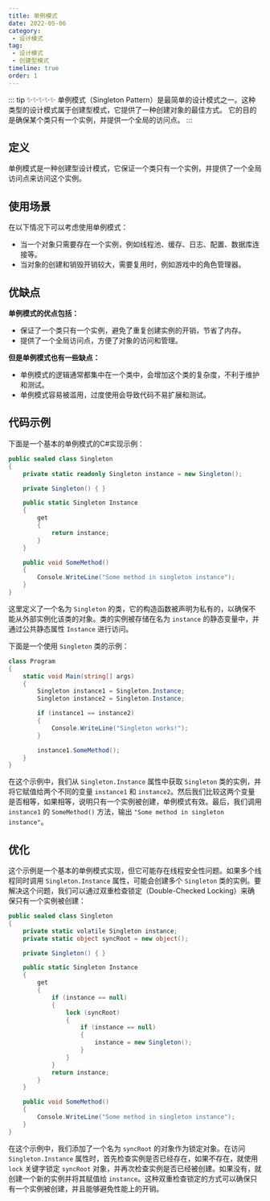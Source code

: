 ```yaml
---
title: 单例模式
date: 2022-05-06
category:
 - 设计模式
tag: 
 - 设计模式
 - 创建型模式
timeline: true
order: 1
---
```

::: tip ✨✨✨✨✨
单例模式（Singleton Pattern）是最简单的设计模式之一。这种类型的设计模式属于创建型模式，它提供了一种创建对象的最佳方式。
它的目的是确保某个类只有一个实例，并提供一个全局的访问点。
:::

<!-- more -->

## 定义

单例模式是一种创建型设计模式，它保证一个类只有一个实例，并提供了一个全局访问点来访问这个实例。

## 使用场景

在以下情况下可以考虑使用单例模式：

- 当一个对象只需要存在一个实例，例如线程池、缓存、日志、配置、数据库连接等。
- 当对象的创建和销毁开销较大，需要复用时，例如游戏中的角色管理器。

## 优缺点

**单例模式的优点包括：**

- 保证了一个类只有一个实例，避免了重复创建实例的开销，节省了内存。
- 提供了一个全局访问点，方便了对象的访问和管理。

**但是单例模式也有一些缺点：**

- 单例模式的逻辑通常都集中在一个类中，会增加这个类的复杂度，不利于维护和测试。
- 单例模式容易被滥用，过度使用会导致代码不易扩展和测试。

## 代码示例

下面是一个基本的单例模式的C#实现示例：

```cs
public sealed class Singleton
{
    private static readonly Singleton instance = new Singleton();

    private Singleton() { }

    public static Singleton Instance
    {
        get
        {
            return instance;
        }
    }

    public void SomeMethod()
    {
        Console.WriteLine("Some method in singleton instance");
    }
}
```

这里定义了一个名为 `Singleton` 的类，它的构造函数被声明为私有的，以确保不能从外部实例化该类的对象。类的实例被存储在名为 `instance` 的静态变量中，并通过公共静态属性 `Instance` 进行访问。

下面是一个使用 `Singleton` 类的示例：

```cs
class Program
{
    static void Main(string[] args)
    {
        Singleton instance1 = Singleton.Instance;
        Singleton instance2 = Singleton.Instance;

        if (instance1 == instance2)
        {
            Console.WriteLine("Singleton works!");
        }

        instance1.SomeMethod();
    }
}
```

在这个示例中，我们从 `Singleton.Instance` 属性中获取 `Singleton` 类的实例，并将它赋值给两个不同的变量 `instance1` 和 `instance2`。然后我们比较这两个变量是否相等，如果相等，说明只有一个实例被创建，单例模式有效。最后，我们调用 `instance1` 的 `SomeMethod()` 方法，输出 `"Some method in singleton instance"`。

## 优化

这个示例是一个基本的单例模式实现，但它可能存在线程安全性问题。如果多个线程同时调用 `Singleton.Instance` 属性，可能会创建多个 `Singleton` 类的实例。要解决这个问题，我们可以通过双重检查锁定（Double-Checked Locking）来确保只有一个实例被创建：

```cs
public sealed class Singleton
{
    private static volatile Singleton instance;
    private static object syncRoot = new object();

    private Singleton() { }

    public static Singleton Instance
    {
        get
        {
            if (instance == null)
            {
                lock (syncRoot)
                {
                    if (instance == null)
                    {
                        instance = new Singleton();
                    }
                }
            }
            return instance;
        }
    }

    public void SomeMethod()
    {
        Console.WriteLine("Some method in singleton instance");
    }
}
```

在这个示例中，我们添加了一个名为 `syncRoot` 的对象作为锁定对象。在访问 `Singleton.Instance` 属性时，首先检查实例是否已经存在，如果不存在，就使用 `lock` 关键字锁定 `syncRoot` 对象，并再次检查实例是否已经被创建。如果没有，就创建一个新的实例并将其赋值给 `instance`。这种双重检查锁定的方式可以确保只有一个实例被创建，并且能够避免性能上的开销。